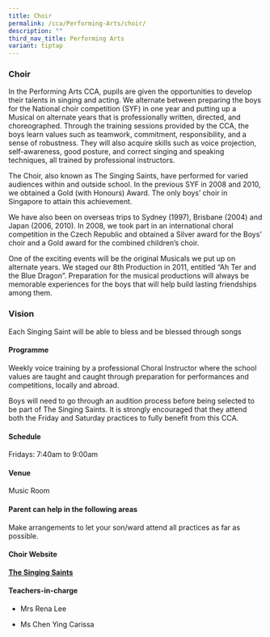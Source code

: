 ```yaml
---
title: Choir
permalink: /cca/Performing-Arts/choir/
description: ""
third_nav_title: Performing Arts
variant: tiptap
---
```

<h3>Choir</h3>
<p>In the Performing Arts CCA, pupils are given the opportunities to develop
their talents in singing and acting. We alternate between preparing the
boys for the National choir competition (SYF) in one year and putting up
a Musical on alternate years that is professionally written, directed,
and choreographed. Through the training sessions provided by the CCA, the
boys learn values such as teamwork, commitment, responsibility, and a sense
of robustness. They will also acquire skills such as voice projection,
self-awareness, good posture, and correct singing and speaking techniques,
all trained by professional instructors.</p>
<p>The Choir, also known as The Singing Saints, have performed for varied
audiences within and outside school. In the previous SYF in 2008 and 2010,
we obtained a Gold (with Honours) Award. The only boys’ choir in Singapore
to attain this achievement.</p>
<p>We have also been on overseas trips to Sydney (1997), Brisbane (2004)
and Japan (2006, 2010). In 2008, we took part in an international choral
competition in the Czech Republic and obtained a Silver award for the Boys’
choir and a Gold award for the combined children’s choir.</p>
<p>One of the exciting events will be the original Musicals we put up on
alternate years. We staged our 8th Production in 2011, entitled “Ah Ter
and the Blue Dragon”. Preparation for the musical productions will always
be memorable experiences for the boys that will help build lasting friendships
among them.</p>
<h3>Vision</h3>
<p>Each Singing Saint will be able to bless and be blessed through songs</p>
<h4>Programme</h4>
<p>Weekly voice training by a professional Choral Instructor where the school
values are taught and caught through preparation for performances and competitions,
locally and abroad.</p>
<p>Boys will need to go through an audition process before being selected
to be part of The Singing Saints. It is strongly encouraged that they attend
both the Friday and Saturday practices to fully benefit from this CCA.</p>
<h4>Schedule</h4>
<p>Fridays: 7:40am to 9:00am
<br>
</p>
<h4>Venue</h4>
<p>Music Room</p>
<h4>Parent can help in the following areas</h4>
<p>Make arrangements to let your son/ward attend all practices as far as
possible.</p>
<h4>Choir Website</h4>
<p><strong><a href="https://sites.google.com/a/moe.edu.sg/the-singing-saints-2014/" rel="noopener noreferrer nofollow" target="_blank">The Singing Saints</a></strong>
</p>
<h4>Teachers-in-charge</h4>
<ul>
<li>
<p>Mrs Rena Lee</p>
</li>
<li>
<p>Ms Chen Ying Carissa</p>
</li>
</ul>
<p></p>